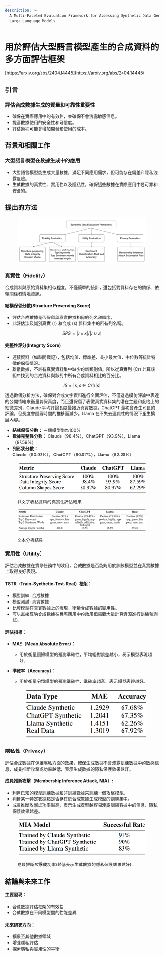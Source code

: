 ```yaml
---
description: >-
  A Multi-Faceted Evaluation Framework for Assessing Synthetic Data Generated by
  Large Language Models
---
```


# 用於評估大型語言模型產生的合成資料的多方面評估框架

[https://arxiv.org/abs/2404.14445](https://arxiv.org/abs/2404.14445)

## 引言

### **評估合成數據生成的質量和可靠性重要性**

* 確保在實際應用中的有效性，並確保不會洩露敏感信息。
* 提高數據使用的安全性和可信度。
* 評估過程可能會增加開發和使用的成本。

## 背景和相關工作

### 大型語言模型在數據生成中的應用

* 大型語言模型能生成大量數據，滿足不同應用需求，但可能存在偏差和隱私洩露風險。
* 生成數據的真實性、實用性以及隱私性，確保這些數據在實際應用中是可靠和安全的。

## 提出的方法

<figure><img src="../../../.gitbook/assets/image (4).png" alt=""><figcaption></figcaption></figure>

### 真實性（Fidelity）

合成資料與原始資料集相似程度，不僅簡單的統計，還包括對資料存在的關係、依賴關係和情境資訊。

#### 結構保留分數(Structure Preserving Score)

* 評估合成數據是否保留與真實數據相同的列名和順序。
* 此評估涉及識別真實 (r) 和合成 (s) 資料集中的所有列名稱。

$$
SPS=|𝑟∩𝑠| / |𝑟∪𝑠|
$$

#### 完整性評分(Integrity Score)

* 連續資料（如時間戳記），包括均值、標準差、最小最大值、中位數等統計特徵的保留情況。
* 離散數據，不該有真實資料集中缺少的新類別值。所以從真實列 (Cr) 計算該組中找到的合成資料與該列中所有合成資料相比的百分比。

$$
IS =|s, s ∈ Cr|/|s|
$$

透過數個分析方法，確保對合成文字資料進行全面評估，不僅透過模仿評論中表達的公開情緒來衡量其保真度，而且還保留了表徵真實資料集的潛在主題和風格上的細微差別，Claude 平均評論長度最接近真實數據，ChatGPT 最初會產生冗長的評論，但長度會隨著時間的推移而減少。Llama 在不失去連貫性的情況下產生擴展內容。

* **結構保留分數：** 三個模型均為100%
* **數據完整性分數：** Claude（98.4%），ChatGPT（93.9%），Llama（87.59%）
* **列形狀分數：** Claude（80.92%），ChatGPT（80.97%），Llama（62.29%）

<figure><img src="../../../.gitbook/assets/image (2).png" alt=""><figcaption><p>非文字表格資料的真實性評估結果</p></figcaption></figure>

<figure><img src="../../../.gitbook/assets/image (3).png" alt=""><figcaption><p>文本分析結果</p></figcaption></figure>



### 實用性（Utility）

評估合成數據在實際任務中的效用，合成數據是否能夠用於訓練模型並在真實數據上取得良好表現。

#### **TSTR（Train-Synthetic-Test-Real）框架：**

* 模型訓練: 合成數據
* 模型測試: 真實數據
* 比較模型在真實數據上的表現，衡量合成數據的實用性。
* 可以直接反映合成數據在實際應用中的效用但需要大量計算資源進行訓練和測試。

#### **評估指標：**

* **MAE（Mean Absolute Error）：**
  * 用於衡量回歸模型的預測準確性，平均絕對誤差越小，表示模型表現越好。
*   **準確率（Accuracy）：**

    * 用於衡量分類模型的預測準確性，準確率越高，表示模型表現越好。

    <figure><img src="../../../.gitbook/assets/image (1) (1).png" alt=""><figcaption></figcaption></figure>



### 隱私性（Privacy）

評估合成數據在保護隱私方面的效果，確保生成數據不會洩露訓練數據中的敏感信息，成員推斷攻擊成功率越低，表示生成數據的隱私保護效果越好。

#### **成員推斷攻擊（Membership Inference Attack, MIA）:**

* 利用已知的模型訓練數據和非訓練數據來訓練一個攻擊模型。
* 判斷某一特定數據點是否存在於合成數據生成模型的訓練集中。
* 成員推斷攻擊成功率越高，表示生成模型越容易洩露訓練數據中的信息，隱私保護效果越差。

<figure><img src="../../../.gitbook/assets/image (1).png" alt=""><figcaption><p>成員推斷攻擊成功率(越低表示生成數據的隱私保護效果越好)</p></figcaption></figure>



## 結論與未來工作

#### **主要發現：**

* 合成數據評估框架的有效性
* 合成數據在不同模型間的性能差異

#### **未來研究方向：**

* 擴展至其他數據領域
* 增強隱私評估
* 探索隱私與實用性的平衡
